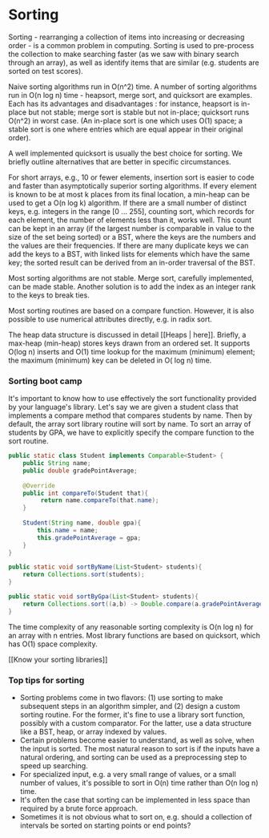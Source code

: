# Sorting

Sorting - rearranging a collection of items into increasing or decreasing order - is a common problem in computing. Sorting is used to pre-process the collection to make searching faster (as we saw with binary search through an array), as well as identify items that are similar (e.g. students are sorted on test scores).

Naive sorting algorithms run in O(n^2) time. A number of sorting algorithms run in O(n log n) time - heapsort, merge sort, and quicksort are examples. Each has its advantages and disadvantages : for instance, heapsort is in-place but not stable; merge sort is stable but not in-place; quicksort runs O(n^2) in worst case. (An in-place sort is one which uses O(1) space; a stable sort is one where entries which are equal appear in their original order).

A well implemented quicksort is usually the best choice for sorting. We briefly outline alternatives that are better in specific circumstances.

For short arrays, e.g., 10 or fewer elements, insertion sort is easier to code and faster than asymptotically superior sorting algorithms. If every element is known to be at most k places from its final location, a min-heap can be used to get a O(n log k) algorithm. If there are a small number of distinct keys, e.g. integers in the range [0 ... 255], counting sort, which records for each element, the number of elements less than it, works well. This count can be kept in an array (if the largest number is comparable in value to the size of the set being sorted) or a BST, where the keys are the numbers and the values are their frequencies. If there are many duplicate keys we can add the keys to a BST, with linked lists for elements which have the same key; the sorted result can be derived from an in-order traversal of the BST.

Most sorting algorithms are not stable. Merge sort, carefully implemented, can be made stable. Another solution is to add the index as an integer rank to the keys to break ties.

Most sorting routines are based on a compare function. However, it is also possible to use numerical attributes directly, e.g. in radix sort.

The heap data structure is discussed in detail [[Heaps | here]]. Briefly, a max-heap (min-heap) stores keys drawn from an ordered set. It supports O(log n) inserts and O(1) time lookup for the maximum (minimum) element; the maximum (minimum) key can be deleted in O( log n) time. 

### Sorting boot camp

It's important to know how to use effectively the sort functionality provided by your language's library. Let's say we are given a student class that implements a compare method that compares students by name. Then by default, the array sort library routine will sort by name. To sort an array of students by GPA, we have to explicitly specify the compare function to the sort routine.

```java
public static class Student implements Comparable<Student> {
	public String name;
	public double gradePointAverage;
	
	@Override
	public int compareTo(Student that){
	     return name.compareTo(that.name);
	}
	
	Student(String name, double gpa){
		this.name = name;
		this.gradePointAverage = gpa;
	}	
}

public static void sortByName(List<Student> students){
	return Collections.sort(students);
}

public static void sortByGpa(List<Student> students){
	return Collections.sort((a,b) -> Double.compare(a.gradePointAverage, b.gradePointAverage));
}

```

The time complexity of any reasonable sorting complexity is O(n log n) for an array with n entries. Most library functions are based on quicksort, which has O(1) space complexity.

[[Know your  sorting libraries]]


### Top tips for sorting
- Sorting problems come in two flavors: (1) use sorting to make subsequent steps in an algorithm simpler, and (2) design a custom sorting routine. For the former, it's fine to use a library sort function, possibly with a custom comparator. For the latter, use a data structure like a BST, heap, or array indexed by values.
- Certain problems become easier to understand, as well as solve, when the input is sorted. The most natural reason to sort is if the inputs have a natural ordering, and sorting can be used as a preprocessing step to speed up searching.
- For specialized input, e.g. a very small range of values, or a small number of values, it's possible to sort in O(n) time rather than O(n log n) time.
- It's often the case that sorting can be implemented in less space than required by a brute force approach.
- Sometimes it is not obvious what to sort on, e.g. should a collection of intervals be sorted on starting points or end points?




